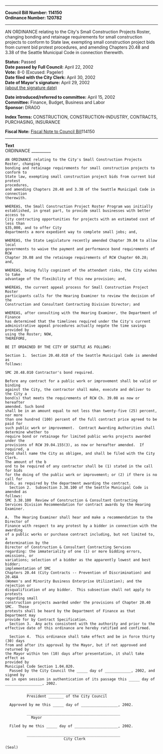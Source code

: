 * * * * *  
  
**Council Bill Number: [](#h0)[](#h2)114150**   
**Ordinance Number: 120782**  
  
* * * * *  
  
AN ORDINANCE relating to the City's Small Construction Projects Roster, changing bonding and retainage requirements for small construction projects to conform to State law, exempting small construction project bids from current bid protest procedures, and amending Chapters 20.48 and 3.38 of the Seattle Municipal Code in connection therewith.  
  
**Status:** Passed   
**Date passed by Full Council:** April 22, 2002   
**Vote:** 8-0 (Excused: Pageler)   
**Date filed with the City Clerk:** April 30, 2002   
**Date of Mayor's signature:** April 29, 2002   
[(about the signature date)](/~public/approvaldate.htm)   
  
  
**Date introduced/referred to committee:** April 15, 2002   
**Committee:** Finance, Budget, Business and Labor   
**Sponsor:** DRAGO   
  
**Index Terms:** CONSTRUCTION, CONSTRUCTION-INDUSTRY, CONTRACTS, PURCHASING, INSURANCE  
  
**Fiscal Note:** [Fiscal Note to Council Bill](http://clerk.seattle.gov/~public/fnote/114150.htm)[](#h1)[](#h3)114150  
  
* * * * *  
  
**Text**  
    ORDINANCE __________  
  
    AN ORDINANCE relating to the City's Small Construction Projects Roster, changing  
    bonding and retainage requirements for small construction projects to conform to  
    State law, exempting small construction project bids from current bid protest  
    procedures,  
    and amending Chapters 20.48 and 3.38 of the Seattle Municipal Code in connection  
    therewith.  
  
    WHEREAS, the Small Construction Project Roster Program was initially  
    established, in great part, to provide small businesses with better access to  
    City contracting opportunities for projects with an estimated cost of less than  
    $35,000, and to offer City  
    departments a more expedient way to complete small jobs; and,  
  
    WHEREAS, the State Legislature recently amended Chapter 39.04 to allow local  
    governments to waive the payment and performance bond requirements of RCW  
    Chapter 39.08 and the retainage requirements of RCW Chapter 60.28; and,  
  
    WHEREAS, being fully cognizant of the attendant risks, the City wishes to take  
    advantage of the flexibility of this new provision; and,  
  
    WHEREAS, the current appeal process for Small Construction Project Roster  
    participants calls for the Hearing Examiner to review the decision of the  
    Construction and Consultant Contracting Division Director; and  
  
    WHEREAS, after consulting with the Hearing Examiner, the Department of Finance  
    has determined that the timelines required under the City's current  
    administrative appeal procedures actually negate the time savings provided by  
    using the Roster; NOW,  
    THEREFORE,  
  
    BE IT ORDAINED BY THE CITY OF SEATTLE AS FOLLOWS:  
  
    Section 1.  Section 20.48.010 of the Seattle Municipal Code is amended as  
    follows:  
  
    SMC 20.48.010 Contractor's bond required.  
  
    Before any contract for a public work or improvement shall be valid or binding  
    against the City, the contractor shall make, execute and deliver to the City a  
    bond(s) that meets the requirements of RCW Ch. 39.08 as now or hereafter  
    amended. Such bond  
    shall be in an amount equal to not less than twenty-five (25) percent, nor more  
    than one hundred (100) percent of the full contract price agreed to be paid for  
    such public work or improvement.  Contract Awarding Authorities shall  
    determine whether to  
    require bond or retainage for limited public works projects awarded under the  
    provisions of RCW 39.04.155(3), as now or hereafter amended.  If required, a  
    bond shall name the City as obligee, and shall be filed with the City Clerk.  
    The amount of the b  
    ond to be required of any contractor shall be (1) stated in the call for bids  
    for the doing of the public work or improvement; or (2) if there is no call for  
    bids, as required by the department awarding the contract.  
      Section 2.  Subsection 3.38.100 of the Seattle Municipal Code is amended as  
    follows:  
    SMC 3.38.100  Review of Construction & Consultant Contracting   
    Services Division Recommendation for contract awards by the Hearing  
    Examiner.  
  
    A.  The Hearing Examiner shall hear and make a recommendation to the Director of  
    Finance with respect to any protest by a bidder in connection with the awarding  
    of a public works or purchase contract including, but not limited to, a  
    determination by the  
    Director of Construction & Consultant Contracting Services  
    regarding: the immateriality of one (1) or more bidding errors, omissions, or  
    variations; selection of a bidder as the apparently lowest and best bidder;  
    implementation of SMC  
    Chapters 20.44 (City Contracts -- Prevention of Discrimination) and 20.46A  
    (Women's and Minority Business Enterprise Utilization); and the rejection or  
    disqualification of any bidder.  This subsection shall not apply to protests  
    regarding small  
    construction projects awarded under the provisions of Chapter 20.40 SMC.  Those  
    protests shall be heard by the Department of Finance as that Department may  
    provide for by Contract Specification.  
      Section 3.  Any acts consistent with the authority and prior to the  
    effective date of this ordinance are hereby ratified and confirmed.  
  
      Section 4.  This ordinance shall take effect and be in force thirty (30) days  
    from and after its approval by the Mayor, but if not approved and returned by  
    the Mayor within ten (10) days after presentation, it shall take effect as  
    provided by  
    Municipal Code Section 1.04.020.  
      Passed by the City Council the _____ day of ____________, 2002, and signed by  
    me in open session in authentication of its passage this _____ day of  
    _________________, 2002.  
  
              _____________________________________  
              President _______ of the City Council  
  
      Approved by me this _____ day of _________________, 2002.  
  
              ___________________________________________  
                Mayor  
  
      Filed by me this _____ day of ____________________, 2002.  
  
              ___________________________________________  
                               City Clerk  
  
    (Seal)  
